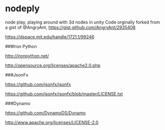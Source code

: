 nodeply
=======
node play, playing around with 3d nodes in unity
Code orginally forked from a gist of @AngryAnt, https://gist.github.com/AngryAnt/2935408

https://dspace.mit.edu/handle/1721.1/99246

###Iron Python

http://ironpython.net/

http://opensource.org/licenses/apache2.0.php

###JsonFx

https://github.com/jsonfx/jsonfx

https://github.com/jsonfx/jsonfx/blob/master/LICENSE.txt

###Dynamo

https://github.com/DynamoDS/Dynamo

http://www.apache.org/licenses/LICENSE-2.0
